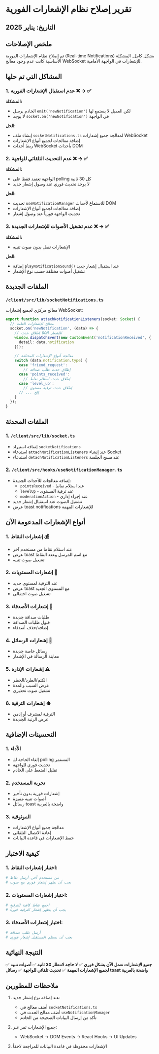 # تقرير إصلاح نظام الإشعارات الفورية

## التاريخ: يناير 2025

## ملخص الإصلاحات

تم إصلاح نظام الإشعارات الفورية (Real-time Notifications) بشكل كامل. المشكلة الأساسية كانت عدم وجود معالج WebSocket للإشعارات في الواجهة الأمامية.

## المشاكل التي تم حلها

### 1. عدم استقبال الإشعارات الفورية ❌ → ✅

**المشكلة:**
- الخادم يرسل `emit('newNotification')` لكن العميل لا يستمع لها
- لا يوجد `socket.on('newNotification')` في الواجهة

**الحل:**
- إنشاء ملف `socketNotifications.ts` لمعالجة جميع إشعارات WebSocket
- إضافة معالجات لجميع أنواع الإشعارات
- ربط أحداث WebSocket بأحداث DOM

### 2. عدم التحديث التلقائي للواجهة ❌ → ✅

**المشكلة:**
- الواجهة تعتمد فقط على polling كل 30 ثانية
- لا يوجد تحديث فوري عند وصول إشعار جديد

**الحل:**
- تحديث `useNotificationManager` للاستماع لأحداث DOM
- إضافة معالجات لجميع أنواع الإشعارات
- تحديث الواجهة فورياً عند وصول إشعار

### 3. عدم تشغيل الأصوات للإشعارات الجديدة ❌ → ✅

**المشكلة:**
- الإشعارات تصل بدون صوت تنبيه

**الحل:**
- إضافة `playNotificationSound()` عند استقبال إشعار جديد
- تشغيل أصوات مختلفة حسب نوع الإشعار

## الملفات الجديدة

### `/client/src/lib/socketNotifications.ts`

معالج مركزي لجميع إشعارات WebSocket:

```typescript
export function attachNotificationListeners(socket: Socket) {
  // معالج الإشعارات العامة
  socket.on('newNotification', (data) => {
    // إطلاق حدث DOM للإشعار
    window.dispatchEvent(new CustomEvent('notificationReceived', {
      detail: data.notification
    }));
    
    // معالجة أنواع الإشعارات المختلفة
    switch (data.notification.type) {
      case 'friend_request':
        // إطلاق حدث طلب صداقة
      case 'points_received':
        // إطلاق حدث استلام نقاط
      case 'level_up':
        // إطلاق حدث ترقية مستوى
      // ... إلخ
    }
  });
}
```

## الملفات المحدثة

### 1. `/client/src/lib/socket.ts`

- إضافة استيراد `socketNotifications`
- استدعاء `attachNotificationListeners` عند إنشاء Socket
- استدعاء `detachNotificationListeners` عند مسح الجلسة

### 2. `/client/src/hooks/useNotificationManager.ts`

- إضافة معالجات للأحداث الجديدة:
  - `pointsReceived` - عند استلام نقاط
  - `levelUp` - عند ترقية المستوى
  - `moderationAction` - عند إجراء إداري
- تشغيل الصوت عند استقبال إشعار جديد
- عرض toast notifications للإشعارات المهمة

## أنواع الإشعارات المدعومة الآن

### 1. إشعارات النقاط 💰
- عند استلام نقاط من مستخدم آخر
- عرض toast مع اسم المرسل وعدد النقاط
- تشغيل صوت تنبيه

### 2. إشعارات المستويات 🎉
- عند الترقية لمستوى جديد
- عرض toast مع المستوى الجديد
- تشغيل صوت احتفالي

### 3. إشعارات الأصدقاء 👫
- طلبات صداقة جديدة
- قبول طلبات الصداقة
- إضافة/حذف أصدقاء

### 4. إشعارات الرسائل 💬
- رسائل خاصة جديدة
- معاينة الرسالة في الإشعار

### 5. إشعارات الإدارة ⚠️
- الكتم/الطرد/الحظر
- عرض السبب والمدة
- تشغيل صوت تحذيري

### 6. إشعارات الترقية ⬆️
- الترقية لمشرف أو إدمن
- عرض الرتبة الجديدة

## التحسينات الإضافية

### 1. الأداء
- إلغاء الحاجة للـ polling المستمر
- تحديث فوري للواجهة
- تقليل الضغط على الخادم

### 2. تجربة المستخدم
- إشعارات فورية بدون تأخير
- أصوات تنبيه مميزة
- رسائل toast واضحة بالعربية

### 3. الموثوقية
- معالجة جميع أنواع الإشعارات
- إعادة الاتصال التلقائي
- حفظ الإشعارات في قاعدة البيانات

## كيفية الاختبار

### 1. اختبار إشعارات النقاط:
```bash
# من مستخدم آخر، أرسل نقاط
# يجب أن يظهر إشعار فوري مع صوت
```

### 2. اختبار إشعارات المستويات:
```bash
# اجمع نقاط كافية للترقية
# يجب أن يظهر إشعار الترقية فورياً
```

### 3. اختبار إشعارات الأصدقاء:
```bash
# أرسل طلب صداقة
# يجب أن يستلم المستقبل إشعار فوري
```

## النتيجة النهائية

✅ **جميع الإشعارات تعمل الآن بشكل فوري**
✅ **لا حاجة لانتظار 30 ثانية**
✅ **أصوات تنبيه لجميع الإشعارات المهمة**
✅ **تحديث تلقائي للواجهة**
✅ **رسائل toast واضحة بالعربية**

## ملاحظات للمطورين

1. عند إضافة نوع إشعار جديد:
   - أضف معالج في `socketNotifications.ts`
   - أضف معالج الحدث في `useNotificationManager`
   - تأكد من إرسال البيانات الصحيحة من الخادم

2. جميع الإشعارات تمر عبر:
   - WebSocket → DOM Events → React Hooks → UI Updates

3. الإشعارات محفوظة في قاعدة البيانات للمراجعة لاحقاً